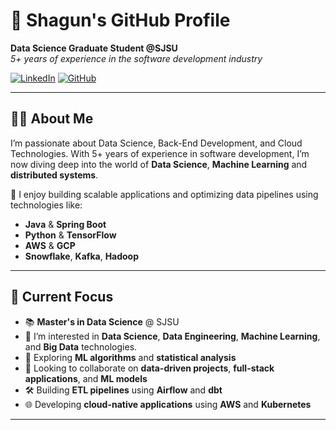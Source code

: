  # 🌟 Shagun's GitHub Profile

**Data Science Graduate Student @SJSU**  
*5+ years of experience in the software development industry*

[![LinkedIn](https://img.shields.io/badge/LinkedIn-Connect-blue)](https://www.linkedin.com/in/shagunroperia) 
[![GitHub](https://img.shields.io/badge/GitHub-Follow-black)](https://github.com/shagunRoperiaSjsu)

---

## 👨‍💻 About Me

I’m passionate about Data Science, Back-End Development, and Cloud Technologies. With 5+ years of experience in software development, I’m now diving deep into the world of **Data Science**, **Machine Learning** and **distributed systems**.

🔧 I enjoy building scalable applications and optimizing data pipelines using technologies like:
- **Java** & **Spring Boot**
- **Python** & **TensorFlow**
- **AWS** & **GCP**
- **Snowflake**, **Kafka**, **Hadoop**

---

## 🔬 Current Focus

- 📚 **Master's in Data Science** @ SJSU
- 👀 I’m interested in **Data Science**, **Data Engineering**, **Machine Learning**, and **Big Data** technologies.
- 🚀 Exploring **ML algorithms** and **statistical analysis**
- 💞️ Looking to collaborate on **data-driven projects**, **full-stack applications**, and **ML models**
- 🛠️ Building **ETL pipelines** using **Airflow** and **dbt**
- 🌐 Developing **cloud-native applications** using **AWS** and **Kubernetes**

---

<!--
## 📈 GitHub Stats

![Shagun's GitHub Stats](https://github-readme-stats.vercel.app/api?username=shagunRoperiaSjsu&show_icons=true&theme=radical)

[![Top Langs](https://github-readme-stats.vercel.app/api/top-langs/?username=shagunRoperiaSjsu&layout=compact&theme=radical)](https://github.com/shagunRoperiaSjsu)

---

<!--
## 📫 Let's Connect

Feel free to reach out to me!


- 🌐 [Portfolio Website](https://your-website.com)

- ✉️ [Email](mailto:shagun.roperia@sjsu.edu)

---
---
## 🌟 Profile Views

![Profile Views](https://komarev.com/ghpvc/?username=shagunRoperiaSjsu&color=blue)

---

⭐️ **Feel free to explore my repositories and contribute if you'd like!**
-->
